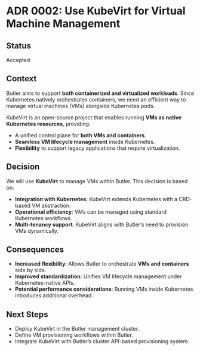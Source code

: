 # ADR 0002: Use KubeVirt for Virtual Machine Management

## Status
Accepted

## Context
Butler aims to support **both containerized and virtualized workloads**. Since Kubernetes natively orchestrates containers, we need an efficient way to manage virtual machines (VMs) alongside Kubernetes pods.

KubeVirt is an open-source project that enables running **VMs as native Kubernetes resources**, providing:
- A unified control plane for **both VMs and containers**.
- **Seamless VM lifecycle management** inside Kubernetes.
- **Flexibility** to support legacy applications that require virtualization.

## Decision
We will use **KubeVirt** to manage VMs within Butler. This decision is based on:

- **Integration with Kubernetes**: KubeVirt extends Kubernetes with a CRD-based VM abstraction.
- **Operational efficiency**: VMs can be managed using standard Kubernetes workflows.
- **Multi-tenancy support**: KubeVirt aligns with Butler’s need to provision VMs dynamically.

## Consequences
- **Increased flexibility**: Allows Butler to orchestrate **VMs and containers** side by side.
- **Improved standardization**: Unifies VM lifecycle management under Kubernetes-native APIs.
- **Potential performance considerations**: Running VMs inside Kubernetes introduces additional overhead.

## Next Steps
- Deploy KubeVirt in the Butler management cluster.
- Define VM provisioning workflows within Butler.
- Integrate KubeVirt with Butler’s cluster API-based provisioning system.